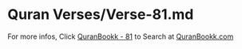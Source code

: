 # Quran Verses/Verse-81.md 

For more infos, Click [QuranBookk - 81](https://www.quranbookk.com/quran/search?q=81) to Search at [QuranBookk.com](http://quranbookk.com/)